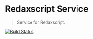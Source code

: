 Redaxscript Service
===================

> Service for Redaxscript.

[![Build Status](https://img.shields.io/travis/redaxscript/redaxscript-service.svg)](https://travis-ci.org/redaxscript/redaxscript-service)

